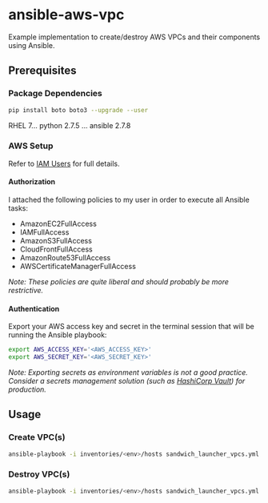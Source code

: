 # ansible-aws-vpc

Example implementation to create/destroy AWS VPCs and their components using Ansible.

## Prerequisites



### Package Dependencies



```bash
pip install boto boto3 --upgrade --user
```


RHEL 7... python 2.7.5 ... ansible 2.7.8


### AWS Setup



Refer to [IAM Users](https://docs.aws.amazon.com/IAM/latest/UserGuide/id_users.html) for full details.

#### Authorization

I attached the following policies to my user in order to execute all Ansible tasks:

* AmazonEC2FullAccess
* IAMFullAccess
* AmazonS3FullAccess
* CloudFrontFullAccess
* AmazonRoute53FullAccess
* AWSCertificateManagerFullAccess

_Note: These policies are quite liberal and should probably be more restrictive._

#### Authentication

Export your AWS access key and secret in the terminal session that will be running the Ansible playbook:

```bash
export AWS_ACCESS_KEY='<AWS_ACCESS_KEY>'
export AWS_SECRET_KEY='<AWS_SECRET_KEY>'
```

_Note: Exporting secrets as environment variables is not a good practice. Consider a secrets management solution (such as [HashiCorp Vault](https://www.vaultproject.io/)) for production._

## Usage



### Create VPC(s)



```bash
ansible-playbook -i inventories/<env>/hosts sandwich_launcher_vpcs.yml -e "activity=create"
```

### Destroy VPC(s)



```bash
ansible-playbook -i inventories/<env>/hosts sandwich_launcher_vpcs.yml -e "activity=destroy"
```


